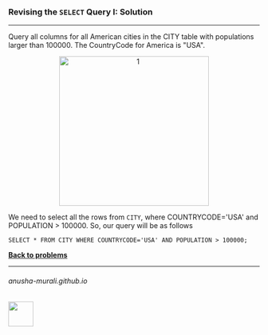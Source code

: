 ### Revising the `SELECT` Query I: Solution

---
Query all columns for all American cities in the CITY table with populations larger than 100000. The CountryCode for America is "USA".

<p align="center">
<img width="300" alt="1" src="https://github.com/user-attachments/assets/c10d9eb4-8f3b-4151-87bc-2e5e6bc367ac" />
</p>

We need to select all the rows from `CITY`, where COUNTRYCODE='USA' and POPULATION > 100000. So, our query will be as follows

`SELECT * FROM CITY
WHERE COUNTRYCODE='USA' AND POPULATION > 100000;`

**[Back to problems](./problems.md)**

* * *
###### anusha-murali.github.io

<img src="https://github.com/anusha-murali/anusha-murali.github.io/assets/111596338/639243aa-2857-4595-a65a-7852762bb002" width="50" height="50"/>
